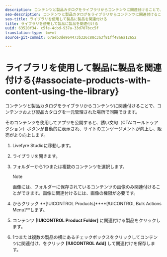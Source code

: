 ```yaml
---
description: コンテンツと製品カタログをライブラリからコンテンツに関連付けることで、コンテンツおよび製品カタログを一元管理された場所で同期できます。
seo-description: コンテンツと製品カタログをライブラリからコンテンツに関連付けることで、コンテンツおよび製品カタログを一元管理された場所で同期できます。
seo-title: ライブラリを使用して製品に製品を関連付ける
title: ライブラリを使用して製品に製品を関連付ける
uuid: 63520f34- c5fe-4cbd-937a-33d707bcc5f
translation-type: tm+mt
source-git-commit: 67aeb3de964473b326c88c3a3f81ff48a6a12652

---
```



# ライブラリを使用して製品に製品を関連付ける{#associate-products-with-content-using-the-library}

コンテンツと製品カタログをライブラリからコンテンツに関連付けることで、コンテンツおよび製品カタログを一元管理された場所で同期できます。

そのコンテンツを使用してアプリを公開すると、誘い文句（CTA:コールトゥアクション）ボタンが自動的に表示され、サイトのエンゲージメントが向上し、販売がより向上します。

1. Livefyre Studioに移動します。
1. ライブラリを開きます。
1. フォルダーから1つまたは複数のコンテンツを選択します。

   >[!NOTE]
   >
   >画像には、フォルダーに保存されているコンテンツの画像のみ関連付けることができます。画像に関連付けるには、画像の権限が必要です。

1. からクリック **[!UICONTROL Products]****[!UICONTROL Bulk Actions Menu]**します。
1. コンテンツ **[!UICONTROL Product Folder]** に関連付ける製品をクリックします。
1. 1つまたは複数の製品の横にあるチェックボックスをクリックしてコンテンツに関連付け、をクリック **[!UICONTROL Add]** して関連付けを保存します。
